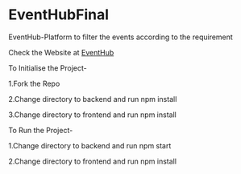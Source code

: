 # EventHubFinal
EventHub-Platform to filter the events according to the requirement

Check the Website at [EventHub](https://eventhub.herokuapp.com/user/)

To Initialise the Project-

1.Fork the Repo

2.Change directory to backend and run npm install 

3.Change directory to frontend and run npm install

To Run the Project-

1.Change directory to backend and run npm start

2.Change directory to frontend and run npm install
